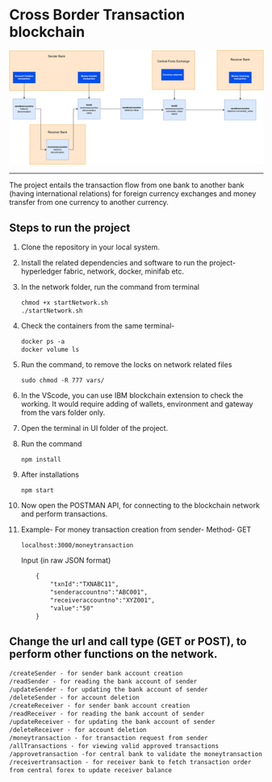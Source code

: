 # Cross Border Transaction blockchain
<img src="https://github.com/rsingh0101/crossborder-hyperledger/blob/main/cross-borders.svg" width="1000">

----

The project entails the transaction flow from one bank to another bank (having international relations) for foreign currency exchanges and money transfer from one currency to another currency.

## Steps to run the project
1. Clone the repository in your local system.
2. Install the related dependencies and software to run the project- hyperledger fabric, network, docker, minifab etc.
3. In the network folder, run the command from terminal
    ```
    chmod +x startNetwork.sh
    ./startNetwork.sh
    ```
4. Check the containers from the same terminal-
    ```
    docker ps -a
    docker volume ls
    ```
5. Run the command, to remove the locks on network related files
    ```
    sudo chmod -R 777 vars/
    ```
6. In the VScode, you can use IBM blockchain extension to check the working. It would require adding of wallets, environment and gateway from the vars folder only.
7. Open the terminal in UI folder of the project.
8. Run the command
    ```
    npm install
    ```
9. After installations
    ```
    npm start
    ```

10. Now open the POSTMAN API, for connecting to the blockchain network and perform transactions.
11. Example- 
    For money transaction creation from sender-
    Method- GET
    ```
    localhost:3000/moneytransaction
    ```
    Input (in raw JSON format)
    ```
        {
            "txnId":"TXNABC11",
            "senderaccountno":"ABC001",
            "receiveraccountno":"XYZ001",
            "value":"50"
        }
    ```
    
## Change the url and call type (GET or POST), to perform other functions on the network.
    /createSender - for sender bank account creation
    /readSender - for reading the bank account of sender
    /updateSender - for updating the bank account of sender
    /deleteSender - for account deletion
    /createReceiver - for sender bank account creation
    /readReceiver - for reading the bank account of sender
    /updateReceiver - for updating the bank account of sender
    /deleteReceiver - for account deletion
    /moneytransaction - for transaction request from sender
    /allTransactions - for viewing valid approved transactions
    /approvetransaction -for central bank to validate the moneytransaction
    /receivertransaction - for receiver bank to fetch transaction order from central forex to update receiver balance
    